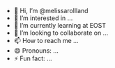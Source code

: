 - 👋 Hi, I’m @melissarollland
- 👀 I’m interested in ...
- 🌱 I’m currently learning at EOST
- 💞️ I’m looking to collaborate on ...
- 📫 How to reach me ...
- 😄 Pronouns: ...
- ⚡ Fun fact: ...

<!---
melissarollland/melissarollland is a ✨ special ✨ repository because its `README.md` (this file) appears on your GitHub profile.
You can click the Preview link to take a look at your changes.
--->
